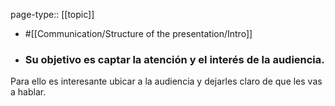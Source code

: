 page-type:: [[topic]]

- #[[Communication/Structure of the presentation/Intro]]

- ### Su objetivo es captar la atención y el interés de la audiencia.

Para ello es interesante ubicar a la audiencia y dejarles claro de que les vas a hablar.



